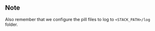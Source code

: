 <!-- usedin: [ _rails/Tutorials] - post: -->


## Note

Also remember that we configure the pill files to log to `<STACK_PATH>/log` folder.



